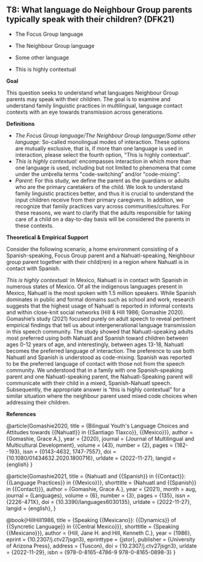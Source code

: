 
## T8: What language do Neighbour Group parents typically speak with their children? (DFK21)

- The Focus Group language

- The Neighbour Group language

- Some other language

- This is highly contextual



**Goal**

This question seeks to understand what languages Neighbour Group parents may speak with their children. The goal is to examine and understand family linguistic practices in multilingual, language contact contexts with an eye towards transmission across generations.



**Definitions**

- *The Focus Group language/The Neighbour Group language/Some other language:* So-called monolingual modes of interaction. These options are mutually exclusive, that is, if more than one language is used in interaction, please select the fourth option, "This is highly contextual”.
- *This is highly contextual:* encompasses interaction in which more than one language is used, including but not limited to phenomena that come under the umbrella terms "code-switching" and/or "code-mixing".
- *Parent:* For this study, we define the parent as the guardians or adults who are the primary caretakers of the child. We look to understand family linguistic practices better, and thus it is crucial to understand the input children receive from their primary caregivers. In addition, we recognize that family practices vary across communities/cultures. For these reasons, we want to clarify that the adults responsible for taking care of a child on a day-to-day basis will be considered the parents in these contexts.




**Theoretical & Empirical Support**

Consider the following scenario, a home environment consisting of a Spanish-speaking, Focus Group parent and a Nahuatl-speaking, Neighbour group parent together with their child(ren) in a region where Nahuatl is in contact with Spanish.



*This is highly contextual:* In Mexico, Nahuatl is in contact with Spanish in numerous states of Mexico. Of all the indigenous languages present in Mexico, Nahuatl is the most spoken with 1.5 million speakers. While Spanish dominates in public and formal domains such as school and work, research suggests that the highest usage of Nahuatl is reported in informal contexts and within close-knit social networks (Hill & Hill 1986; Gomashie 2020). Gomashie’s study (2021) focused purely on adult speech to reveal pertinent empirical findings that tell us about intergenerational language transmission in this speech community. The study showed that Nahuatl-speaking adults most preferred using both Nahuatl and Spanish toward children between ages 0-12 years of age, and interestingly, between ages 13-18, Nahuatl becomes the preferred language of interaction. The preference to use both Nahuatl and Spanish is understood as code-mixing. Spanish was reported to be the preferred language of contact with those not from the speech community. We understood that in a family with one Spanish-speaking parent and one Nahuatl-speaking parent, the Nahuatl-Speaking parent will communicate with their child in a mixed, Spanish-Nahuatl speech. Subsequently, the appropriate answer is “this is highly contextual” for a similar situation where the neighbour parent used mixed code choices when addressing their children.



**References**

@article{Gomashie2020,
  title = {Bilingual Youth's Language Choices and Attitudes towards {{Nahuatl}} in {{Santiago Tlaxco}}, {{Mexico}}},
  author = {Gomashie, Grace A.},
  year = {2020},
  journal = {Journal of Multilingual and Multicultural Development},
  volume = {43},
  number = {2},
  pages = {182--193},
  issn = {0143-4632, 1747-7557},
  doi = {10.1080/01434632.2020.1800716},
  urldate = {2022-11-27},
  langid = {english}
}

@article{Gomashie2021,
  title = {Nahuatl and {{Spanish}} in {{Contact}}: {{Language Practices}} in {{Mexico}}},
  shorttitle = {Nahuatl and {{Spanish}} in {{Contact}}},
  author = {Gomashie, Grace A.},
  year = {2021},
  month = aug,
  journal = {Languages},
  volume = {6},
  number = {3},
  pages = {135},
  issn = {2226-471X},
  doi = {10.3390/languages6030135},
  urldate = {2022-11-27},
  langid = {english},
}

@book{HillHill1986,
  title = {Speaking {{Mexicano}}: {{Dynamics}} of {{Syncretic Language}} in {{Central Mexico}}},
  shorttitle = {Speaking {{Mexicano}}},
  author = {Hill, Jane H. and Hill, Kenneth C.},
  year = {1986},
  eprint = {10.2307/j.ctv27jsgn3},
  eprinttype = {jstor},
  publisher = {University of Arizona Press},
  address = {Tuscon},
  doi = {10.2307/j.ctv27jsgn3},
  urldate = {2022-11-29},
  isbn = {978-0-8165-4786-9 978-0-8165-0898-3}
}

